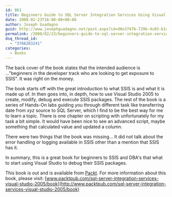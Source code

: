 ```yaml
---
id: 861
title: Beginners Guide to SQL Server Integration Services Using Visual Studio 2005
date: 2008-02-23T16:00:00+00:00
author: Joseph Guadagno
guid: http://www.josephguadagno.net/post.aspx?id=d6e3747b-729b-4c03-b1a7-f54beb74adca
permalink: /2008/02/23/beginners-guide-to-sql-server-integration-services-using-visual-studio-2005/
dsq_thread_id:
  - "3766263241"
categories:
  - Books
---
```

The back cover of the book states that the intended audience is ..."beginners in the developer track who are looking to get exposure to SSIS".  It was right on the money. 

The book starts off with the great introduction to what SSIS is and what it is made up of. In then goes into, in depth, how to use Visual Studio 2005 to create, modify, debug and execute SSIS packages.  The rest of the book is a series of Hands-On labs guiding you through different task like transferring date from _xyz_ source to SQL Server, which I find to be the best way for me to learn a topic. There is one chapter on scripting with unfortunately for my task a bit simple.  It would have been nice to see an advanced script, maybe something that calculated value and updated a column.

There were two things that the book was missing... It did not talk about the error handling or logging available in SSIS other than a mention that SSIS has it.

In summary, this is a great book for beginners to SSIS and DBA's that what to start using Visual Studio to debug their SSIS packages.

This book is out and is available from [Packt](http://www.packtpub.com/). For more information about this book, please visit: [www.packtpub.com/sql-server-integration-services-visual-studio-2005/book](http://www.packtpub.com/sql-server-integration-services-visual-studio-2005/book)